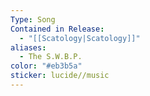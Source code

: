 ```yaml
---
Type: Song
Contained in Release:
  - "[[Scatology|Scatology]]"
aliases:
  - The S.W.B.P.
color: "#eb3b5a"
sticker: lucide//music
---
```

